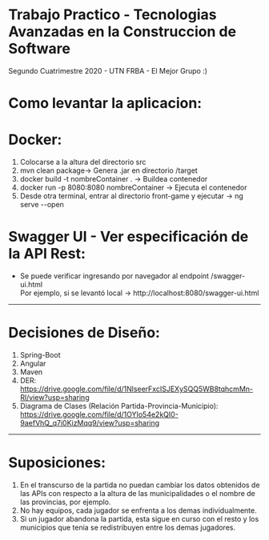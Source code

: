 # Trabajo Practico - Tecnologias Avanzadas en la Construccion de Software
Segundo Cuatrimestre 2020 - UTN FRBA - El Mejor Grupo :)

# Como levantar la aplicacion:


# Docker:

1. Colocarse a la altura del directorio src
2. mvn clean package-> Genera .jar en directorio /target
3. docker build -t nombreContainer . -> Buildea contenedor
4. docker run -p 8080:8080 nombreContainer -> Ejecuta el contenedor
5. Desde otra terminal, entrar al directorio front-game y ejecutar -> ng serve --open

# Swagger UI - Ver especificación de la API Rest:
* Se puede verificar ingresando por navegador al endpoint /swagger-ui.html <br />
  Por ejemplo, si se levantó local -> http://localhost:8080/swagger-ui.html

-----
# Decisiones de Diseño:
1. Spring-Boot
2. Angular
3. Maven
4. DER: https://drive.google.com/file/d/1NlseerFxcISJEXySQQ5WB8tqhcmMn-Rl/view?usp=sharing
5. Diagrama de Clases (Relación Partida-Provincia-Municipio): https://drive.google.com/file/d/1OYIo54e2kQI0-9aefVhQ_q7i0KizMqq9/view?usp=sharing

-----
# Suposiciones:
1. En el transcurso de la partida no puedan cambiar los datos obtenidos de las APIs con respecto a la altura de las municipalidades o el nombre de las provincias, por ejemplo.
2. No hay equipos, cada jugador se enfrenta a los demas individualmente.
3. Si un jugador abandona la partida, esta sigue en curso con el resto y los municipios que tenia se redistribuyen entre los demas jugadores.
